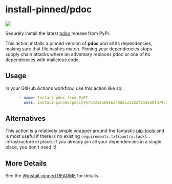 

# install-pinned/pdoc

![](https://shields.io/badge/python-3.7%20%7C%203.8%20%7C%203.9%20%7C%203.10%20%7C%203.11-blue)

Securely install the latest [pdoc](https://pypi.org/project/pdoc/) release from PyPI.

This action installs a pinned version of **pdoc** and all its dependencies,         making sure that file hashes match. Pinning your dependencies stops supply chain attacks where an adversary         replaces pdoc or one of its dependencies with malicious code.

## Usage

In your GitHub Actions workflow, use this action like so:

```yaml
      - name: Install pdoc from PyPI
        uses: install-pinned/pdoc@7e7cd312a6916340d5b33222f819160fd74c1c57  # 12.2.0
```

## Alternatives

This action is a relatively simple wrapper around the fantastic [pip-tools](https://pip-tools.rtfd.io)         and is most useful if there is no existing `requirements.txt`/`poetry.lock`/... infrastructure in place.         If you already pin all your dependencies in a single place, you don't need it!

## More Details

See the [@install-pinned README](https://github.com/install-pinned) for details.
